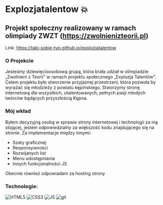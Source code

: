 # Explozjatalentow 💥
## Projekt społeczny realizowany w ramach olimpiady ZWZT (https://zwolnienizteorii.pl)

Link: https://taki-sobie-typ.github.io/explozjatalentow

### O Projekcie
Jesteśmy dziewięcioosobową grupą, która brała udział w olimpiadzie „Zwolnieni z Teorii” w ramach projektu społecznego „Explozja Talentów”. Celem projektu było stworzenie przyjaznej przestrzeni, która pozwoła by wyrażać się młodzieży z powiatu kępińskiego. Stworzymy stronę internetową dla wszystkich, utalentowanych, pełnych pasji młodych twórców będących przyszłością Kępna.

### Mój wkład
Byłem decyzyjną osobą w sprawie strony internetowej i technologii za nią stojącej, jestem odpowiedzialny za większość kodu znajdującego się na stronie.
Za implementacje między innymi:
- Szaty graficznej
- Responsywności
- Rozwijanych list
- Menu udostępniania
- Innych funkcjonalności JS

Obecnie również odpowiadam za hosting strony

### Technologie:
<p align="left">
  <img alt="HTML5" src="https://custom-icon-badges.demolab.com/badge/HTML5-de611f?style=for-the-badge&logo=html5&logoColor=white" />
  <img alt="CSS3" src="https://custom-icon-badges.demolab.com/badge/CSS3-3371ff?style=for-the-badge&logo=css3&logoColor=white" />
  <img alt="JS" src="https://custom-icon-badges.demolab.com/badge/JS-ffe91a?style=for-the-badge&logo=javascript&logoColor=black" />
  <img alt="git" src="https://img.shields.io/badge/-Git-F05032?style=for-the-badge&logo=git&logoColor=white" />
</p>
